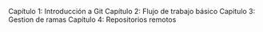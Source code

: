 Capítulo 1: Introducción a Git
Capítulo 2: Flujo de trabajo básico
Capitulo 3: Gestion de ramas
Capítulo 4: Repositorios remotos

